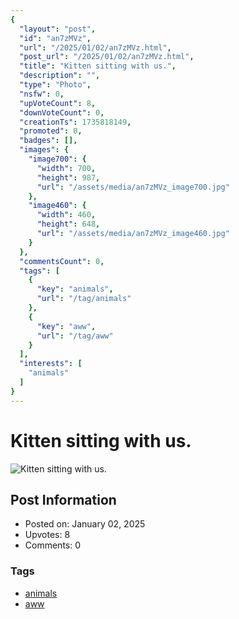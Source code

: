 ```yaml
---
{
  "layout": "post",
  "id": "an7zMVz",
  "url": "/2025/01/02/an7zMVz.html",
  "post_url": "/2025/01/02/an7zMVz.html",
  "title": "Kitten sitting with us.",
  "description": "",
  "type": "Photo",
  "nsfw": 0,
  "upVoteCount": 8,
  "downVoteCount": 0,
  "creationTs": 1735818149,
  "promoted": 0,
  "badges": [],
  "images": {
    "image700": {
      "width": 700,
      "height": 987,
      "url": "/assets/media/an7zMVz_image700.jpg"
    },
    "image460": {
      "width": 460,
      "height": 648,
      "url": "/assets/media/an7zMVz_image460.jpg"
    }
  },
  "commentsCount": 0,
  "tags": [
    {
      "key": "animals",
      "url": "/tag/animals"
    },
    {
      "key": "aww",
      "url": "/tag/aww"
    }
  ],
  "interests": [
    "animals"
  ]
}
---
```


# Kitten sitting with us.

![Kitten sitting with us.](/assets/media/an7zMVz_image700.jpg)

## Post Information

- Posted on: January 02, 2025
- Upvotes: 8
- Comments: 0

### Tags

- [animals](/tag/animals)
- [aww](/tag/aww)

